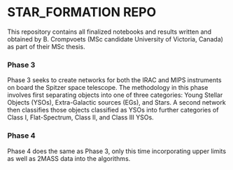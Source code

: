# STAR_FORMATION REPO

This repository contains all finalized notebooks and results written and obtained by B. Crompvoets (MSc candidate University of Victoria, Canada) as part of their MSc thesis. 


### Phase 3
Phase 3 seeks to create networks for both the IRAC and MIPS instruments on board the Spitzer space telescope. The methodology in this phase involves first separating objects into one of three categories: Young Stellar Objects (YSOs), Extra-Galactic sources (EGs), and Stars. A second network then classifies those objects classified as YSOs into further categories of Class I, Flat-Spectrum, Class II, and Class III YSOs. 

### Phase 4
Phase 4 does the same as Phase 3, only this time incorporating upper limits as well as 2MASS data into the algorithms.
